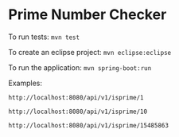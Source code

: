# Prime Number Checker

To run tests: `mvn test`

To create an eclipse project: `mvn eclipse:eclipse`

To run the application: `mvn spring-boot:run`

Examples: 

`http://localhost:8080/api/v1/isprime/1`

`http://localhost:8080/api/v1/isprime/10`

`http://localhost:8080/api/v1/isprime/15485863`

